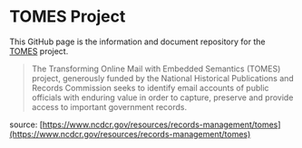 # TOMES Project

This GitHub page is the information and document repository for the [TOMES](https://www.ncdcr.gov/resources/records-management/tomes) project.


> The Transforming Online Mail with Embedded Semantics (TOMES) project, generously funded by the National Historical Publications and Records Commission seeks to identify email accounts of public officials with enduring value in order to capture, preserve and provide access to important government records.

source: [https://www.ncdcr.gov/resources/records-management/tomes](https://www.ncdcr.gov/resources/records-management/tomes) 
